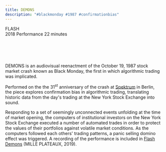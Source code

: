 ```yaml
---
title: DEMONS
description: "#blackmonday #1987 #confirmationbias"
---
```


FLASH<span class="dc-hide-on-large"><br>2018</span>
Performance
22 minutes
<span class="dc-hide-on-small"><br><br><br><br><br></span><br>
DEMONS is an audiovisual reenactment of the October 19, 1987 stock market crash known as Black Monday, the first in which algorithmic trading was implicated.

Performed on the the 31<sup>st</sup> anniversary of the crash at <a href="https://radicalnetworks.org/archives/2018/participants/network-ensemble/" target="_blank">Spektrum</a> in Berlin, the piece explores confirmation bias in algorithmic trading, translating historic data from the day's trading at the New York Stock Exchange into sound.

Responding to a set of seemingly unconnected events unfolding at the time of market opening, the computers of institutional investors on the New York Stock Exchange executed a number of automated trades in order to protect the values of their portfolios against volatile market conditions. As the computers followed each others' trading patterns, a panic selling domino effect was triggered. A recording of the performance is included in <a href="https://forceincmilleplateaux.bandcamp.com/album/flash-demons" target="_blank">Flash Demons</a> (MILLE PLATEAUX, 2019).

